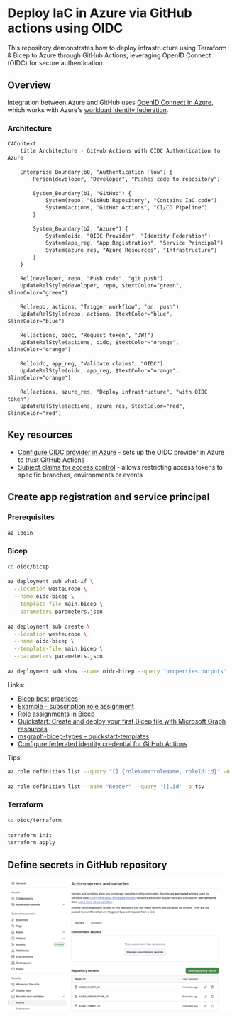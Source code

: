 # Deploy IaC in Azure via GitHub actions using OIDC

This repository demonstrates how to deploy infrastructure using Terraform & Bicep to Azure through GitHub Actions, leveraging OpenID Connect (OIDC) for secure authentication.

## Overview

Integration between Azure and GitHub uses [OpenID Connect in Azure](https://learn.microsoft.com/en-us/azure/developer/github/connect-from-azure), which works with Azure's [workload identity federation](https://learn.microsoft.com/en-us/entra/workload-id/workload-identity-federation).

### Architecture

```mermaid
C4Context
    title Architecture - GitHub Actions with OIDC Authentication to Azure

    Enterprise_Boundary(b0, "Authentication Flow") {
        Person(developer, "Developer", "Pushes code to repository")

        System_Boundary(b1, "GitHub") {
            System(repo, "GitHub Repository", "Contains IaC code")
            System(actions, "GitHub Actions", "CI/CD Pipeline")
        }

        System_Boundary(b2, "Azure") {
            System(oidc, "OIDC Provider", "Identity Federation")
            System(app_reg, "App Registration", "Service Principal")
            System(azure_res, "Azure Resources", "Infrastructure")
        }
    }

    Rel(developer, repo, "Push code", "git push")
    UpdateRelStyle(developer, repo, $textColor="green", $lineColor="green")

    Rel(repo, actions, "Trigger workflow", "on: push")
    UpdateRelStyle(repo, actions, $textColor="blue", $lineColor="blue")

    Rel(actions, oidc, "Request token", "JWT")
    UpdateRelStyle(actions, oidc, $textColor="orange", $lineColor="orange")

    Rel(oidc, app_reg, "Validate claims", "OIDC")
    UpdateRelStyle(oidc, app_reg, $textColor="orange", $lineColor="orange")

    Rel(actions, azure_res, "Deploy infrastructure", "with OIDC token")
    UpdateRelStyle(actions, azure_res, $textColor="red", $lineColor="red")
```

## Key resources

- [Configure OIDC provider in Azure](https://docs.github.com/en/actions/security-for-github-actions/security-hardening-your-deployments/configuring-openid-connect-in-azure) - sets up the OIDC provider in Azure to trust GitHub Actions
- [Subject claims for access control](https://docs.github.com/en/actions/security-for-github-actions/security-hardening-your-deployments/about-security-hardening-with-openid-connect#example-subject-claims) - allows restricting access tokens to specific branches, environments or events

## Create app registration and service principal

### Prerequisites

```bash
az login
```

### Bicep

```bash
cd oidc/bicep

az deployment sub what-if \
  --location westeurope \
  --name oidc-bicep \
  --template-file main.bicep \
  --parameters parameters.json

az deployment sub create \
  --location westeurope \
  --name oidc-bicep \
  --template-file main.bicep \
  --parameters parameters.json

az deployment sub show --name oidc-bicep --query 'properties.outputs'
```

Links:
* [Bicep best practices](https://learn.microsoft.com/en-us/azure/azure-resource-manager/bicep/best-practices)
* [Example - subscription role assignment](https://github.com/Azure/azure-quickstart-templates/blob/master/subscription-deployments/subscription-role-assignment/main.bicep)
* [Role assignments in Bicep](https://learn.microsoft.com/en-gb/azure/templates/microsoft.authorization/roleassignments?pivots=deployment-language-bicep)
* [Quickstart: Create and deploy your first Bicep file with Microsoft Graph resources](https://learn.microsoft.com/en-gb/graph/templates/bicep/quickstart-create-bicep-interactive-mode?tabs=CLI)
* [msgraph-bicep-types - quickstart-templates](https://github.com/microsoftgraph/msgraph-bicep-types/tree/main/quickstart-templates)
* [Configure federated identity credential for GitHub Actions](https://github.com/microsoftgraph/msgraph-bicep-types/blob/main/quickstart-templates/create-fic-for-github-actions/README.md)

Tips:

```bash
az role definition list --query "[].{roleName:roleName, roleId:id}" -o table

az role definition list --name "Reader" --query '[].id' -o tsv
```

### Terraform

```bash
cd oidc/terraform

terraform init
terraform apply
```

## Define secrets in GitHub repository

![](images/github-secrets.png)
